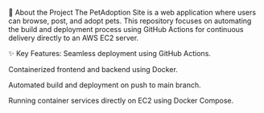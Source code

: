 🐶 About the Project
The PetAdoption Site is a web application where users can browse, post, and adopt pets.
This repository focuses on automating the build and deployment process using GitHub Actions for continuous delivery directly to an AWS EC2 server.

✨ Key Features:
Seamless deployment using GitHub Actions.

Containerized frontend and backend using Docker.

Automated build and deployment on push to main branch.

Running container services directly on EC2 using Docker Compose.

